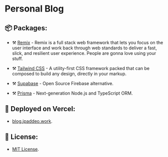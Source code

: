 # Personal Blog

## 📦 Packages:

- ⚒️ [Remix](https://remix.run/) - Remix is a full stack web framework that lets you focus on the user interface and work back through web standards to deliver a fast, slick, and resilient user experience. People are gonna love using your stuff.

- ⚒️ [Tailwind CSS](https://tailwindcss.com/) - A utility-first CSS framework packed that can be composed to build any design, directly in your markup.

- ⚒️ [Supabase](https://supabase.com/) - Open Source Firebase alternative.

- ⚒️ [Prisma](https://www.prisma.io/) - Next-generation Node.js and TypeScript ORM.

## 🚀 Deployed on Vercel:

- [blog.jpaddeo.work](https://blog.jpaddeo.work/).


## 🔑 License:

- [MIT License](https://github.com/jpaddeo/nextjs-reddit-clone/blob/main/LICENSE).